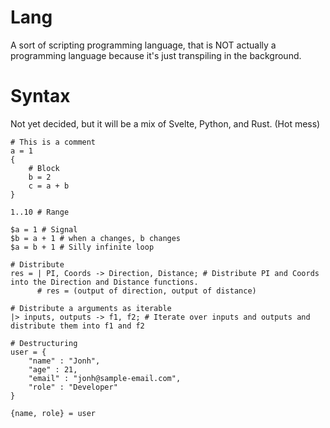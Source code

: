 # Lang
A sort of scripting programming language, that is NOT actually a programming language because it's just transpiling in the background.

# Syntax
Not yet decided, but it will be a mix of Svelte, Python, and Rust. (Hot mess)
```lang
# This is a comment
a = 1
{
    # Block
    b = 2
    c = a + b
}

1..10 # Range

$a = 1 # Signal
$b = a + 1 # when a changes, b changes
$a = b + 1 # Silly infinite loop

# Distribute
res = | PI, Coords -> Direction, Distance; # Distribute PI and Coords into the Direction and Distance functions.
      # res = (output of direction, output of distance)

# Distribute a arguments as iterable
|> inputs, outputs -> f1, f2; # Iterate over inputs and outputs and distribute them into f1 and f2

# Destructuring
user = {
    "name" : "Jonh",
    "age" : 21,
    "email" : "jonh@sample-email.com",
    "role" : "Developer"
}

{name, role} = user
```